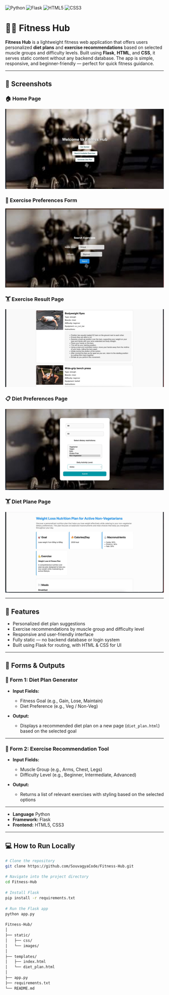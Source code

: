 ![Python](https://img.shields.io/badge/Python-3776AB?style=for-the-badge&logo=python&logoColor=white)
![Flask](https://img.shields.io/badge/Flask-000000?style=for-the-badge&logo=flask&logoColor=white)
![HTML5](https://img.shields.io/badge/HTML5-E34F26?style=for-the-badge&logo=html5&logoColor=white)
![CSS3](https://img.shields.io/badge/CSS3-1572B6?style=for-the-badge&logo=css3&logoColor=white)
# 🏋️‍♂️ Fitness Hub

**Fitness Hub** is a lightweight fitness web application that offers users personalized **diet plans** and **exercise recommendations** based on selected muscle groups and difficulty levels. Built using **Flask**, **HTML**, and **CSS**, it serves static content without any backend database. The app is simple, responsive, and beginner-friendly — perfect for quick fitness guidance.

---

## 📸 Screenshots

### 🏠 Home Page
![Home Page - Top](images/1.jpeg)

### 💪 Exercise Preferences Form
![Exercise Form](images/2.jpeg)


### 🏋️ Exercise Result Page
![Exercise Result](images/3.jpeg)


### 📋 Diet Preferences Page
![Diet Preferences Page](images/4.jpeg)


### 🏋️ Diet Plane Page
![Exercise Result](images/5.jpeg)

---

## 🚀 Features

- Personalized diet plan suggestions  
- Exercise recommendations by muscle group and difficulty level  
- Responsive and user-friendly interface  
- Fully static — no backend database or login system  
- Built using Flask for routing, with HTML & CSS for UI

---

## 📝 Forms & Outputs

### 🔹 **Form 1: Diet Plan Generator**

- **Input Fields:**
  - Fitness Goal (e.g., Gain, Lose, Maintain)
  - Diet Preference (e.g., Veg / Non-Veg)

- **Output:**
  - Displays a recommended diet plan on a new page (`diet_plan.html`) based on the selected goal

---

### 🔹 **Form 2: Exercise Recommendation Tool**

- **Input Fields:**
  - Muscle Group (e.g., Arms, Chest, Legs)
  - Difficulty Level (e.g., Beginner, Intermediate, Advanced)

- **Output:**
  - Returns a list of relevant exercises with styling based on the selected options

---

- **Language** Python
- **Framework:** Flask
- **Frontend:** HTML5, CSS3 

---

## 💻 How to Run Locally

```bash
# Clone the repository
git clone https://github.com/SouvagyaCode/Fitness-Hub.git

# Navigate into the project directory
cd Fitness-Hub

# Install Flask
pip install -r requirements.txt

# Run the Flask app
python app.py

Fitness-Hub/
│
├── static/
│   ├── css/
│   └── images/
│
├── templates/
│   ├── index.html
│   └── diet_plan.html
│
├── app.py
├── requirements.txt
└── README.md
